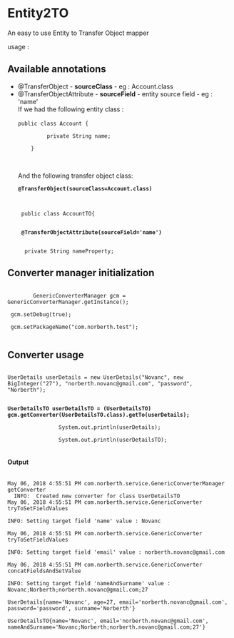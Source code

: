 # Entity2TO

An easy to use Entity to Transfer Object mapper


usage : 

<h2>Available annotations </h2>
<ul>
<li> @TransferObject - <b>sourceClass</b> - eg : Account.class</li>
<li> @TransferObjectAttribute - <b>sourceField</b> - entity source field - eg : 'name'
<br/> If we had the following entity class :
<br/>
<code>
public class Account {
<br/>         private String name;
<br/>    }
<br/>  
</code>
<br /> And the following transfer object class:
<code>
<div>
<b style={'color':'red'}>@TransferObject(sourceClass=Account.class)</b></div>
<br/>
 public class AccountTO{
<br/>
 <b>@TransferObjectAttribute(sourceField='name')</b>
<br/>
  private String nameProperty;
</code>
</li>
</ul>

<h2>Converter manager initialization</h2>

<code>
        GenericConverterManager gcm = GenericConverterManager.getInstance();
       <br> gcm.setDebug(true);
       <br> gcm.setPackageName("com.norberth.test");
       
</code>
<h2> Converter usage </h2>
<code>
UserDetails userDetails = new UserDetails("Novanc", new BigInteger("27"), "norberth.novanc@gmail.com", "password", "Norberth");
<b>
<br/>UserDetailsTO userDetailsTO = (UserDetailsTO) gcm.getConverter(UserDetailsTO.class).getTo(userDetails);
</b>
                System.out.println(userDetails);
<br>                System.out.println(userDetailsTO);
                </code>
                
<h4>Output </h4>
<code>
May 06, 2018 4:55:51 PM com.norberth.service.GenericConverterManager getConverter
  INFO:  Created new converter for class UserDetailsTO
<div>May 06, 2018 4:55:51 PM com.norberth.service.GenericConverter tryToSetFieldValues</div>
<div>INFO: Setting target field 'name' value : Novanc</div>
<div>May 06, 2018 4:55:51 PM com.norberth.service.GenericConverter tryToSetFieldValues</div>
<div>INFO: Setting target field 'email' value : norberth.novanc@gmail.com</div>
<div>May 06, 2018 4:55:51 PM com.norberth.service.GenericConverter concatFieldsAndSetValue</div>
<div>INFO: Setting target field 'nameAndSurname' value : Novanc;Norberth;norberth.novanc@gmail.com;27</div>
<div>UserDetails{name='Novanc', age=27, email='norberth.novanc@gmail.com', password='password', surname='Norberth'}</div>
<div>UserDetailsTO{name='Novanc', email='norberth.novanc@gmail.com', nameAndSurname='Novanc;Norberth;norberth.novanc@gmail.com;27'}
</code>